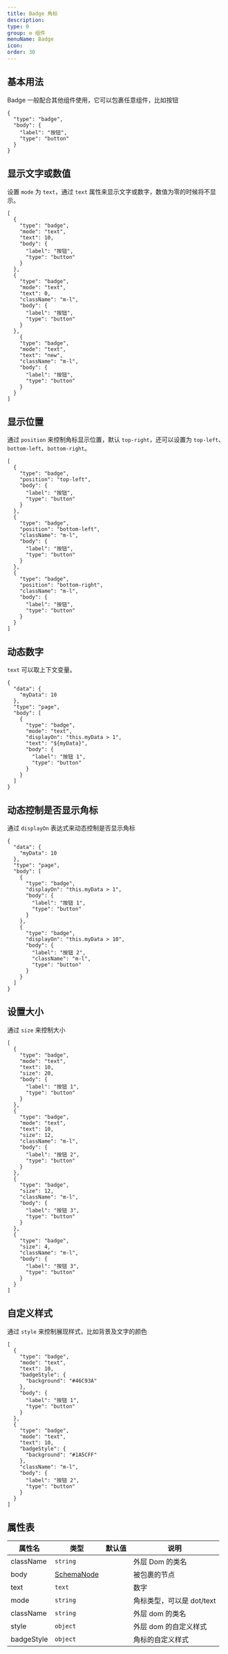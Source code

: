 ```yaml
---
title: Badge 角标
description:
type: 0
group: ⚙ 组件
menuName: Badge
icon:
order: 30
---
```


## 基本用法

Badge 一般配合其他组件使用，它可以包裹任意组件，比如按钮

```schema: scope="body"
{
  "type": "badge",
  "body": {
    "label": "按钮",
    "type": "button"
  }
}
```

## 显示文字或数值

设置 `mode` 为 `text`，通过 `text` 属性来显示文字或数字，数值为零的时候将不显示。

```schema: scope="body"
[
  {
    "type": "badge",
    "mode": "text",
    "text": 10,
    "body": {
      "label": "按钮",
      "type": "button"
    }
  },
  {
    "type": "badge",
    "mode": "text",
    "text": 0,
    "className": "m-l",
    "body": {
      "label": "按钮",
      "type": "button"
    }
  },
    {
    "type": "badge",
    "mode": "text",
    "text": "new",
    "className": "m-l",
    "body": {
      "label": "按钮",
      "type": "button"
    }
  }
]
```

## 显示位置

通过 `position` 来控制角标显示位置，默认 `top-right`，还可以设置为 `top-left`、`bottom-left`、`bottom-right`。

```schema: scope="body"
[
  {
    "type": "badge",
    "position": "top-left",
    "body": {
      "label": "按钮",
      "type": "button"
    }
  },
  {
    "type": "badge",
    "position": "bottom-left",
    "className": "m-l",
    "body": {
      "label": "按钮",
      "type": "button"
    }
  },
  {
    "type": "badge",
    "position": "bottom-right",
    "className": "m-l",
    "body": {
      "label": "按钮",
      "type": "button"
    }
  }
]
```

## 动态数字

`text` 可以取上下文变量。

```schema
{
  "data": {
    "myData": 10
  },
  "type": "page",
  "body": [
    {
      "type": "badge",
      "mode": "text",
      "displayOn": "this.myData > 1",
      "text": "${myData}",
      "body": {
        "label": "按钮 1",
        "type": "button"
      }
    }
  ]
}
```

## 动态控制是否显示角标

通过 `displayOn` 表达式来动态控制是否显示角标

```schema
{
  "data": {
    "myData": 10
  },
  "type": "page",
  "body": [
    {
      "type": "badge",
      "displayOn": "this.myData > 1",
      "body": {
        "label": "按钮 1",
        "type": "button"
      }
    },
    {
      "type": "badge",
      "displayOn": "this.myData > 10",
      "body": {
        "label": "按钮 2",
        "className": "m-l",
        "type": "button"
      }
    }
  ]
}
```

## 设置大小

通过 `size` 来控制大小

```schema: scope="body"
[
  {
    "type": "badge",
    "mode": "text",
    "text": 10,
    "size": 20,
    "body": {
      "label": "按钮 1",
      "type": "button"
    }
  },
  {
    "type": "badge",
    "mode": "text",
    "text": 10,
    "size": 12,
    "className": "m-l",
    "body": {
      "label": "按钮 2",
      "type": "button"
    }
  },
  {
    "type": "badge",
    "size": 12,
    "className": "m-l",
    "body": {
      "label": "按钮 3",
      "type": "button"
    }
  },
  {
    "type": "badge",
    "size": 4,
    "className": "m-l",
    "body": {
      "label": "按钮 3",
      "type": "button"
    }
  }
]
```

## 自定义样式

通过 `style` 来控制展现样式，比如背景及文字的颜色

```schema: scope="body"
[
  {
    "type": "badge",
    "mode": "text",
    "text": 10,
    "badgeStyle": {
      "background": "#46C93A"
    },
    "body": {
      "label": "按钮 1",
      "type": "button"
    }
  },
  {
    "type": "badge",
    "mode": "text",
    "text": 10,
    "badgeStyle": {
      "background": "#1A5CFF"
    },
    "className": "m-l",
    "body": {
      "label": "按钮 2",
      "type": "button"
    }
  }
]
```

## 属性表

| 属性名     | 类型                                   | 默认值 | 说明                      |
| ---------- | -------------------------------------- | ------ | ------------------------- |
| className  | `string`                               |        | 外层 Dom 的类名           |
| body       | [SchemaNode](../docs/types/schemanode) |        | 被包裹的节点              |
| text       | `text`                                 |        | 数字                      |
| mode       | `string`                               |        | 角标类型，可以是 dot/text |
| className  | `string`                               |        | 外层 dom 的类名           |
| style      | `object`                               |        | 外层 dom 的自定义样式     |
| badgeStyle | `object`                               |        | 角标的自定义样式          |
